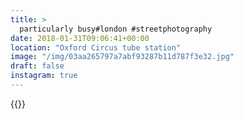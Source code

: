 ```yaml
---
title: >
  particularly busy#london #streetphotography
date: 2018-01-31T09:06:41+00:00
location: "Oxford Circus tube station"
image: "/img/03aa265797a7abf93287b11d787f3e32.jpg"
draft: false
instagram: true
---
```


{{<photo src="/img/03aa265797a7abf93287b11d787f3e32.jpg">}}
